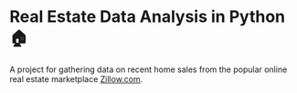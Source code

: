 # Real Estate Data Analysis in Python :house:
<p>
A project for gathering data on recent home sales from the popular online real estate marketplace <a href="https://www.zillow.com">Zillow.com</a>.
<p/>








